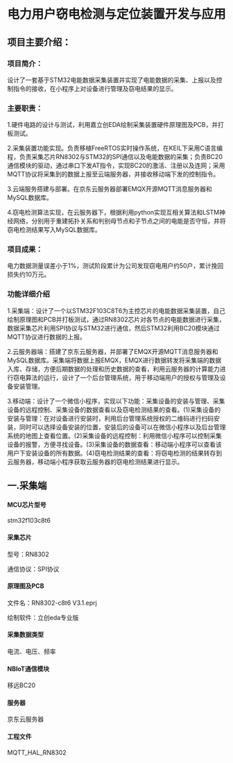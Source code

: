 # 电力用户窃电检测与定位装置开发与应用
## 项目主要介绍：
### 项目简介：
设计了一套基于STM32电能数据采集装置并实现了电能数据的采集、上报以及控制指令的接收，在小程序上对设备进行管理及窃电结果的显示。
### 主要职责：
1.硬件电路的设计与测试，利用嘉立创EDA绘制采集装置硬件原理图及PCB，并打板测试。

2.采集装置功能实现。负责移植FreeRTOS实时操作系统，在KEIL下采用C语言编程，负责采集芯片RN8302与STM32的SPI通信以及电能数据的采集；负责BC20通信模块的驱动，通过串口下发AT指令，实现BC20的激活、注册以及连网；采用MQTT协议将采集到的数据上报至云端服务器，并接收移动端下发的控制指令。

3.云端服务搭建与部署。在京东云服务器部署EMQX开源MQTT消息服务器和MySQL数据库。

4.窃电检测算法实现，在云服务器下，根据利用python实现互相关算法和LSTM神经网络，分别用于重建拓扑关系和判别母节点和子节点之间的电能是否守恒，并将窃电检测结果写入MySQL数据库。
### 项目成果：
电力数据测量误差小于1%，测试阶段累计为公司发现窃电用户约50户，累计挽回损失约10万元。

### 功能详细介绍
1.采集端：设计了一个以STM32F103C8T6为主控芯片的电能数据采集装置，自己绘制原理图和PCB并打板测试，通过RN8302芯片对各节点的电能数据进行采集，数据采集芯片利用SPI协议与STM32进行通信，然后STM32利用BC20模块通过MQTT协议进行数据的上报。

2.云服务器端：搭建了京东云服务器，并部署了EMQX开源MQTT消息服务器和MySQL数据库。采集端将数据上报EMQX，EMQX进行数据转发将采集端的数据入库、存储，方便后期数据的处理和历史数据的查看，利用云服务器的计算能力进行窃电算法的运行，设计了一个后台管理系统，用于移动端用户的授权与管理及设备安装管理。

3.移动端：设计了一个微信小程序，实现以下功能：采集设备的安装与管理、采集设备的远程控制、采集设备的数据查看以及窃电检测结果的查看。(1)采集设备的安装与管理：在对设备进行安装时，利用后台管理系统授权的二维码进行扫码安装，同时可以选择设备安装的位置，安装后的设备可以在微信小程序以及后台管理系统的地图上查看位置。(2)采集设备的远程控制：利用微信小程序可以控制采集设备的报警，方便寻找设备。(3)采集设备的数据查看：移动端小程序可以查看该用户下安装设备的所有数据。(4)窃电检测结果的查看：将窃电检测的结果转存到云服务器，移动端小程序获取云服务器的窃电检测结果进行显示。

## 一.采集端
#### MCU芯片型号
stm32f103c8t6

#### 采集芯片
型号：RN8302

通信协议：SPI协议
#### 原理图及PCB
文件名：RN8302-c8t6 V3.1.eprj

绘制软件：立创eda专业版

#### 采集数据类型
电流、电压、频率

#### NBIoT通信模块
移远BC20

#### 服务器
京东云服务器

#### 工程文件
MQTT_HAL_RN8302
